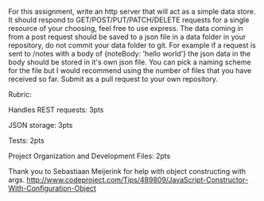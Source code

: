 For this assignment, write an http server that will act as a simple data store. It should respond to GET/POST/PUT/PATCH/DELETE requests for a single resource of your choosing, feel free to use express. The data coming in from a post request should be saved to a json file in a data folder in your repository, do not commit your data folder to git. For example if a request is sent to /notes with a body of {noteBody: 'hello world'} the json data in the body should be stored in it's own json file. You can pick a naming scheme for the file but I would recommend using the number of files that you have received so far. Submit as a pull request to your own repository.

 

Rubric:

Handles REST requests: 3pts

JSON storage: 3pts 

Tests: 2pts

Project Organization and Development Files: 2pts




Thank you to Sebastiaan Meijerink for help with object constructing with args.
http://www.codeproject.com/Tips/489809/JavaScript-Constructor-With-Configuration-Object
